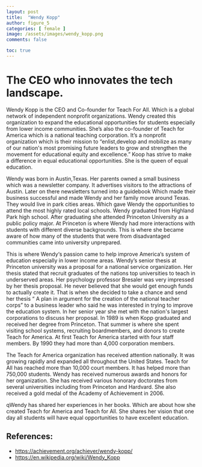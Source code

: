 ```yaml
---
layout: post
title:  "Wendy Kopp"
author: figure_5
categories: [ female ]
image: /assets/images/wendy_kopp.png
comments: false

toc: true
---
```

<!-- English Section -->
# The CEO who innovates the tech landscape.

Wendy Kopp is the CEO and Co-founder for Teach For All. Which is a global network of independent nonprofit organizations. Wendy created this organization to expand the educational
opportunities for students especially from lower income communities. She’s also the co-founder
of Teach for America which is a national teaching corporation. It’s a nonprofit organization
which is their mission to “enlist,develop and mobilize as many of our nation's most promising
future leaders to grow and strengthen the movement for educational equity and excellence.”
Koop has strive to make a difference in equal educational opportunities. She is the queen of
equal education.

Wendy was born in Austin,Texas. Her parents owned a small business which was a
newsletter company. It advertises visitors to the attractions of Austin. Later on there newsletters
turned into a guidebook Which made their business successful and made Wendy and her family
move around Texas. They would live in park cities areas. Which gave Wendy the opportunities to
attend the most highly rated local schools. Wendy graduated from Highland Park high school.
After graduating she attended Princeton University as a public policy major. At Princeton is
where Wendy had more interactions with students with different diverse backgrounds. This is
where she became aware of how many of the students that were from disadvantaged
communities came into university unprepared.

This is where Wendy‘s passion came to help improve America‘s system of education
especially in lower income areas. Wendy’s senior thesis at Princeton university was a proposal
for a national service organization. Her thesis stated that recruit graduates of the nations top
universities to teach in underserved areas. Her psychology professor Bresaler was very
impressed by her thesis proposal. He never believed that she would get enough funds to actually
create it. That is when she decided to take a chance and send her thesis “ A plan in argument for
the creation of the national teacher corps” to a business leader who said he was interested in
trying to improve the education system. In her senior year she met with the nation's largest
corporations to discuss her proposal. In 1989 is when Kopp graduated and received her degree
from Princeton. That summer is where she spent visiting school systems, recruiting boardmembers, and donors to create Teach for America. At first Teach for America started with four
staff members. By 1990 they had more than 4,000 corporation members.

The Teach for America organization has received attention nationally. It was growing
rapidly and expanded all throughout the United States. Teach for All has reached more than
10,000 court members. It has helped more than 750,000 students. Wendy has received numerous
awards and honors for her organization. She has received various honorary doctorates from
several universities including from Princeton and Hardvard. She also received a gold medal of
the Academy of Achievement in 2006.

qWendy has shared her experiences in her books. Which are about how she created Teach for
America and Teach for All. She shares her vision that one day all students will have equal
opportunities to have excellent education.

## References:
* https://achievement.org/achiever/wendy-kopp/
* https://en.wikipedia.org/wiki/Wendy_Kopp